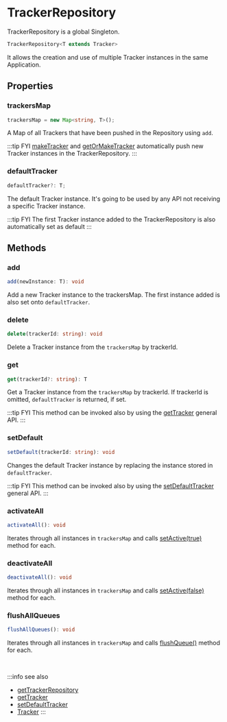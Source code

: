 # TrackerRepository

TrackerRepository is a global Singleton. 

```typescript
TrackerRepository<T extends Tracker>
```

It allows the creation and use of multiple Tracker instances in the same Application.

## Properties

### trackersMap
```typescript
trackersMap = new Map<string, T>();
```
A Map of all Trackers that have been pushed in the Repository using `add`.

:::tip FYI
[makeTracker](/tracking/api-reference/general/makeTracker.md) and [getOrMakeTracker](/tracking/api-reference/general/getOrMakeTracker.md) automatically push new Tracker instances in the TrackerRepository.
:::

### defaultTracker
```typescript
defaultTracker?: T;
```
The default Tracker instance. It's going to be used by any API not receiving a specific Tracker instance.

:::tip FYI
The first Tracker instance added to the TrackerRepository is also automatically set as default
:::

## Methods

### add
```typescript
add(newInstance: T): void
```
Add a new Tracker instance to the trackersMap. The first instance added is also set onto `defaultTracker`.

### delete
```typescript
delete(trackerId: string): void
```
Delete a Tracker instance from the `trackersMap` by trackerId.

### get
```typescript
get(trackerId?: string): T
```
Get a Tracker instance from the `trackersMap` by trackerId. If trackerId is omitted, `defaultTracker` is returned, if set.

:::tip FYI
This method can be invoked also by using the [getTracker](/tracking/api-reference/general/getTracker.md) general API.
:::

### setDefault
```typescript
setDefault(trackerId: string): void
```
Changes the default Tracker instance by replacing the instance stored in `defaultTracker`.

:::tip FYI
This method can be invoked also by using the [setDefaultTracker](/tracking/api-reference/general/setDefaultTracker.md) general API. 
:::

### activateAll
```typescript
activateAll(): void
```
Iterates through all instances in `trackersMap` and calls [setActive(true)](/tracking/api-reference/core/Tracker.md#setactive) method for each.

### deactivateAll
```typescript
deactivateAll(): void
```
Iterates through all instances in `trackersMap` and calls [setActive(false)](/tracking/api-reference/core/Tracker.md#setactive) method for each.

### flushAllQueues
```typescript
flushAllQueues(): void
```
Iterates through all instances in `trackersMap` and calls [flushQueue()](/tracking/api-reference/core/Tracker.md#flushqueue) method for each.

<br/>

:::info see also
- [getTrackerRepository](/tracking/api-reference/general/getTrackerRepository.md)
- [getTracker](/tracking/api-reference/general/getTracker.md)
- [setDefaultTracker](/tracking/api-reference/general/setDefaultTracker.md)
- [Tracker](/tracking/api-reference/core/Tracker.md)
:::